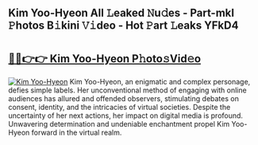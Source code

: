 ## Kim Yoo-Hyeon All 𝙻eaked 𝙽u𝚍es - Part-mkI 𝙿hotos B𝚒kini 𝚅𝚒deo - Hot 𝙿art 𝙻eaks YFkD4

# <h2><a href="http://ld18x1v.urlbe.top/?page=Kim+Yoo-Hyeon">🔗🔗👉👉 Kim Yoo-Hyeon P𝚑oto𝚜Vid𝚎o</a></h2>

[![Kim Yoo-Hyeon](https://i.imgur.com/eBuTRDB.gif)](http://ld18x1v.urlbe.top/?page=Kim+Yoo-Hyeon)
Kim Yoo-Hyeon, an enigmatic and complex personage, defies simple labels. Her unconventional method of engaging with online audiences has allured and offended observers, stimulating debates on consent, identity, and the intricacies of virtual societies. Despite the uncertainty of her next actions, her impact on digital media is profound. Unwavering determination and undeniable enchantment propel Kim Yoo-Hyeon forward in the virtual realm.
